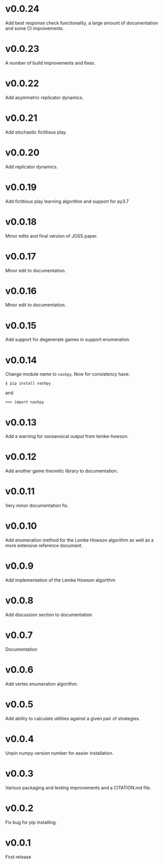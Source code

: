 # v0.0.24

Add best response check functionality, a large amount of documentation and some
CI improvements.

# v0.0.23

A number of build improvements and fixes.

# v0.0.22

Add asymmetric replicator dynamics.

# v0.0.21

Add stochastic fictitious play.

# v0.0.20

Add replicator dynamics.

# v0.0.19

Add fictitious play learning algorithm and support for py3.7

# v0.0.18

Minor edits and final version of JOSS paper.

# v0.0.17

Minor edit to documentation.

# v0.0.16

Minor edit to documentation.

# v0.0.15

Add support for degenerate games in support enumeration.

# v0.0.14

Change module name to `nashpy`. Now for consistency have:

`$ pip install nashpy`

and

`>>> import nashpy`

# v0.0.13

Add a warning for nonsensical output from lemke-howson.

# v0.0.12

Add another game theoretic library to documentation.

# v0.0.11

Very minor documentation fix.

# v0.0.10

Add enumeration method for the Lemke Howson algorithm as well as a more
extensive reference document.

# v0.0.9

Add implementation of the Lemke Howson algorithm

# v0.0.8

Add discussion section to documentation

# v0.0.7

Documentation

# v0.0.6

Add vertex enumeration algorithm.

# v0.0.5

Add ability to calculate utilities against a given pair of strategies.

# v0.0.4

Unpin numpy version number for easier installation.

# v0.0.3

Various packaging and testing improvements and a CITATION.md file.

# v0.0.2

Fix bug for pip installing.

# v0.0.1

First release
